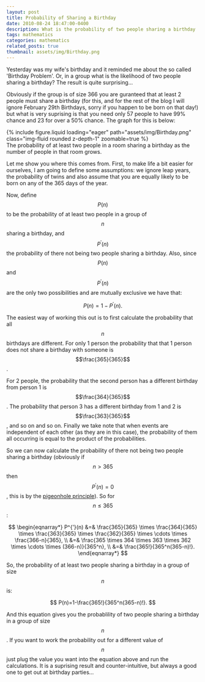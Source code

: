 ```yaml
---
layout: post
title: Probability of Sharing a Birthday
date: 2010-08-24 18:47:00-0400
description: What is the probability of two people sharing a birthday
tags: mathematics
categories: mathematics
related_posts: true
thumbnail: assets/img/Birthday.png
---
```


Yesterday was my wife's birthday and it reminded me about the so called 'Birthday Problem'. Or, in a group what is the likelihood of two people sharing a birthday? The result is quite surprising...

Obviously if the group is of size 366 you are guranteed that at least 2 people must share a birthday (for this, and for the rest of the blog I will ignore February 29th Birthdays, sorry if you happen to be born on that day!) but what is very suprising is that you need only 57 people to have 99% chance and 23 for over a 50% chance. The graph for this is below:

<div class="row mt-3">
    <div class="col-sm mt-3 mt-md-0">
        {% include figure.liquid loading="eager" path="assets/img/Birthday.png" class="img-fluid rounded z-depth-1" zoomable=true %}
    </div>
</div>
<div class="caption">
    The probability of at least two people in a room sharing a birthday as the number of people in that room grows.
</div>

Let me show you where this comes from. First, to make life a bit easier for ourselves, I am going to define some assumptions: we ignore leap years, the probability of twins and also assume that you are equally likely to be born on any of the 365 days of the year.

Now, define $$P(n)$$ to be the probability of at least two people in a group of $$n$$ sharing a birthday, and $$P^{'}(n)$$ the probability of there not being two people sharing a birthday. Also, since $$P(n)$$ and $$P^{'}(n)$$ are the only two possibilities and are mutually exclusive we have that:

$$
P(n)=1-P^{'}(n).
$$

The easiest way of working this out is to first calculate the probability that all $$n$$ birthdays are different. For only 1 person the probability that that 1 person does not share a birthday with someone is $$\frac{365}{365}$$.

For 2 people, the probability that the second person has a different birthday from person 1 is $$\frac{364}{365}$$. The probability that person 3 has a different birthday from 1 and 2 is $$\frac{363}{365}$$, and so on and so on. Finally we take note that when events are independent of each other (as they are in this case), the probability of them all occurring is equal to the product of the probabilities.

So we can now calculate the probability of there not being two people sharing a birthday (obviously if $$n > 365$$ then $$P^{'}(n)=0$$, this is by the [pigeonhole principle](https://en.wikipedia.org/wiki/Pigeonhole_principle)). So for $$n \le 365$$:

$$
\begin{eqnarray*}
P^{'}(n) &=& \frac{365}{365} \times \frac{364}{365} \times \frac{363}{365} \times \frac{362}{365} \times \cdots \times \frac{366-n}{365}, \\
&=& \frac{365 \times 364 \times 363 \times 362 \times \cdots \times (366-n)}{365^n}, \\
&=& \frac{365!}{365^n(365-n)!}.
\end{eqnarray*}
$$

So, the probability of at least two people sharing a birthday in a group of size $$n$$ is:

$$
P(n)=1-\frac{365!}{365^n(365-n)!}.
$$

And this equation gives you the probablility of two people sharing a birthday in a group of size $$n$$. If you want to work the probability out for a different value of $$n$$ just plug the value you want into the equation above and run the calculations. It is a suprising result and counter-intuitive, but always a good one to get out at birthday parties...
